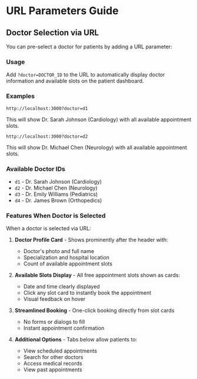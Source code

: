 # URL Parameters Guide

## Doctor Selection via URL

You can pre-select a doctor for patients by adding a URL parameter:

### Usage

Add `?doctor=DOCTOR_ID` to the URL to automatically display doctor information and available slots on the patient dashboard.

### Examples

```
http://localhost:3000?doctor=d1
```
This will show Dr. Sarah Johnson (Cardiology) with all available appointment slots.

```
http://localhost:3000?doctor=d2
```
This will show Dr. Michael Chen (Neurology) with all available appointment slots.

### Available Doctor IDs

- `d1` - Dr. Sarah Johnson (Cardiology)
- `d2` - Dr. Michael Chen (Neurology)
- `d3` - Dr. Emily Williams (Pediatrics)
- `d4` - Dr. James Brown (Orthopedics)

### Features When Doctor is Selected

When a doctor is selected via URL:
1. **Doctor Profile Card** - Shows prominently after the header with:
   - Doctor's photo and full name
   - Specialization and hospital location
   - Count of available appointment slots

2. **Available Slots Display** - All free appointment slots shown as cards:
   - Date and time clearly displayed
   - Click any slot card to instantly book the appointment
   - Visual feedback on hover

3. **Streamlined Booking** - One-click booking directly from slot cards
   - No forms or dialogs to fill
   - Instant appointment confirmation

4. **Additional Options** - Tabs below allow patients to:
   - View scheduled appointments
   - Search for other doctors
   - Access medical records
   - View past appointments

